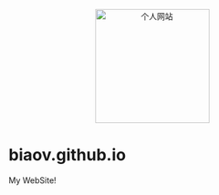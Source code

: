 <p align="center">
    <a href="https://person.biaov.com/">
        <img src="https://person.biaov.cn/images/base/logo2.png" width="200px" title="个人网站" alt="个人网站">
    </a>
</p>

# biaov.github.io

My WebSite!
